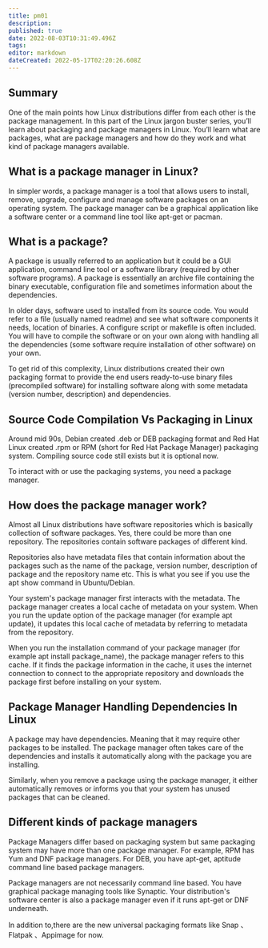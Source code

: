 ```yaml
---
title: pm01
description: 
published: true
date: 2022-08-03T10:31:49.496Z
tags: 
editor: markdown
dateCreated: 2022-05-17T02:20:26.608Z
---
```


## Summary

One of the main points how Linux distributions differ from each other is the package management. In this part of the Linux jargon buster series, you’ll learn about packaging and package managers in Linux. You’ll learn what are packages, what are package managers and how do they work and what kind of package managers available.

## What is a package manager in Linux?

In simpler words, a package manager is a tool that allows users to install, remove, upgrade, configure and manage software packages on an operating system. The package manager can be a graphical application like a software center or a command line tool like apt-get or pacman.

## What is a package?

A package is usually referred to an application but it could be a GUI application, command line tool or a software library (required by other software programs). A package is essentially an archive file containing the binary executable, configuration file and sometimes information about the dependencies.

In older days, software used to installed from its source code. You would refer to a file (usually named readme) and see what software components it needs, location of binaries. A configure script or makefile is often included. You will have to compile the software or on your own along with handling all the dependencies (some software require installation of other software) on your own.

To get rid of this complexity, Linux distributions created their own packaging format to provide the end users ready-to-use binary files (precompiled software) for installing software along with some metadata (version number, description) and dependencies.

## Source Code Compilation Vs Packaging in Linux

Around mid 90s, Debian created .deb or DEB packaging format and Red Hat Linux created .rpm or RPM (short for Red Hat Package Manager) packaging system. Compiling source code still exists but it is optional now.

To interact with or use the packaging systems, you need a package manager.

## How does the package manager work?

Almost all Linux distributions have software repositories which is basically collection of software packages. Yes, there could be more than one repository. The repositories contain software packages of different kind.

Repositories also have metadata files that contain information about the packages such as the name of the package, version number, description of package and the repository name etc. This is what you see if you use the apt show command in Ubuntu/Debian.

Your system's package manager first interacts with the metadata. The package manager creates a local cache of metadata on your system. When you run the update option of the package manager (for example apt update), it updates this local cache of metadata by referring to metadata from the repository.

When you run the installation command of your package manager (for example apt install package_name), the package manager refers to this cache. If it finds the package information in the cache, it uses the internet connection to connect to the appropriate repository and downloads the package first before installing on your system.

## Package Manager Handling Dependencies In Linux

A package may have dependencies. Meaning that it may require other packages to be installed. The package manager often takes care of the dependencies and installs it automatically along with the package you are installing.

Similarly, when you remove a package using the package manager, it either automatically removes or informs you that your system has unused packages that can be cleaned.

## Different kinds of package managers

Package Managers differ based on packaging system but same packaging system may have more than one package manager.
For example, RPM has Yum and DNF package managers. For DEB, you have apt-get, aptitude command line based package managers.

Package managers are not necessarily command line based. You have graphical package managing tools like Synaptic. Your distribution's software center is also a package manager even if it runs apt-get or DNF underneath.

In addition to,there are the new universal packaging formats like Snap 、Flatpak 、Appimage for now.
